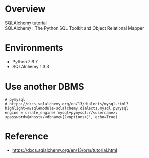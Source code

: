 # Overview
SQLAlchemy tutorial<br>
SQLAlchemy : The Python SQL Toolkit and Object Relational Mapper<br>

# Environments
* Python 3.6.7
* SQLAlchemy 1.3.3

# Use another DBMS
```shell
# pymysql
# https://docs.sqlalchemy.org/en/13/dialects/mysql.html?highlight=mysql#module-sqlalchemy.dialects.mysql.pymysql
engine = create_engine('mysql+pymysql://<username>:<password>@<host>/<dbname>[?<options>]', echo=True)
```

# Reference
* https://docs.sqlalchemy.org/en/13/orm/tutorial.html

